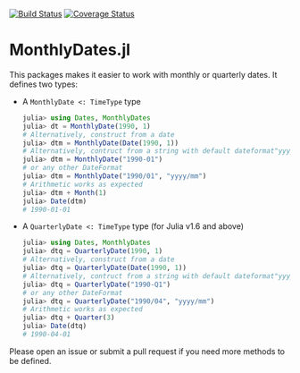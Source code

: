 [![Build Status](https://travis-ci.com/matthieugomez/MonthlyDates.jl.svg?branch=master)](https://travis-ci.com/matthieugomez/MonthlyDates.jl)
[![Coverage Status](https://coveralls.io/repos/matthieugomez/MonthlyDates.jl/badge.svg?branch=master)](https://coveralls.io/r/matthieugomez/MonthlyDates.jl?branch=master)

# MonthlyDates.jl

This packages makes it easier to work with monthly or quarterly dates. It defines two types:


- A `MonthlyDate <: TimeType` type
	```julia
	julia> using Dates, MonthlyDates
	julia> dt = MonthlyDate(1990, 1)
	# Alternatively, construct from a date
	julia> dtm = MonthlyDate(Date(1990, 1))
	# Alternatively, contruct from a string with default dateformat"yyyy-mm"
	julia> dtm = MonthlyDate("1990-01")
	# or any other DateFormat
	julia> dtm = MonthlyDate("1990/01", "yyyy/mm")
	# Arithmetic works as expected
	julia> dtm + Month(1)
	julia> Date(dtm)
	# 1990-01-01

	```
	
- A `QuarterlyDate <: TimeType` type (for Julia v1.6 and above)

	```julia
	julia> using Dates, MonthlyDates
	julia> dtq = QuarterlyDate(1990, 1)
	# Alternatively, construct from a date
	julia> dtq = QuarterlyDate(Date(1990, 1))
	# Alternatively, contruct from a string with default dateformat"yyyy-Qq"
	julia> dtq = QuarterlyDate("1990-Q1") 
	# or any other DateFormat
	julia> dtq = QuarterlyDate("1990/04", "yyyy/mm")
	# Arithmetic works as expected
	julia> dtq + Quarter(3)
	julia> Date(dtq)
	# 1990-04-01
	```

Please open an issue or submit a pull request if you need more methods to be defined.